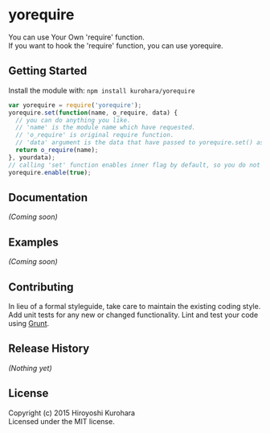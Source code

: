 # yorequire

You can use Your Own 'require' function.  
If you want to hook the 'require' function, you can use yorequire.

## Getting Started
Install the module with: `npm install kurohara/yorequire`

```javascript
var yorequire = require('yorequire');
yorequire.set(function(name, o_require, data) {
  // you can do anything you like.
  // 'name' is the module name which have requested.
  // 'o_require' is original require function. 
  // 'data' argument is the data that have passed to yorequire.set() as second argument.
  return o_require(name);
}, yourdata);
// calling 'set' function enables inner flag by default, so you do not have to call enable(true);
yorequire.enable(true);
```

## Documentation
_(Coming soon)_

## Examples
_(Coming soon)_

## Contributing
In lieu of a formal styleguide, take care to maintain the existing coding style. Add unit tests for any new or changed functionality. Lint and test your code using [Grunt](http://gruntjs.com/).

## Release History
_(Nothing yet)_

## License
Copyright (c) 2015 Hiroyoshi Kurohara  
Licensed under the MIT license.
